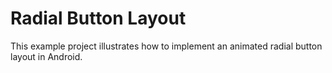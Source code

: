 # Radial Button Layout

This example project illustrates how to implement an animated radial button layout in Android.
